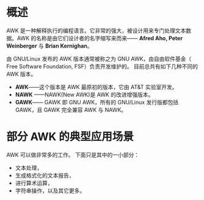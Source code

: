 # 概述

AWK 是一种解释执行的编程语言。它非常的强大，被设计用来专门处理文本数据。AWK 的名称是由它们设计者的名字缩写来而来—— **Afred Aho, Peter Weinberger** 与 **Brian Kernighan**。

由 GNU/Linux 发布的 AWK 版本通常被称之为 GNU AWK，由自由软件基金（ Free Software Foundation, FSF）负责开发维护的。 目前总共有如下几种不同的 AWK 版本。  

- **AWK**——这个版本是 AWK 最原初的版本，它由 AT&T 实验室开发。
-  **NAWK** ——NAWK(New AWK)是 AWK 的改进增强版本。
- **GAWK**—— GAWK 即 GNU AWK，所有的 GNU/Linux 发行版都包括 GAWK，且 GAWK 完全兼容 AWK 与 NAWK。


# 部分 AWK 的典型应用场景  

AWK 可以做非常多的工作。 下面只是其中的一小部分： 

- 文本处理，  
- 生成格式化的文本报告，  
- 进行算术运算，  
- 字符串操作，以及其它更多。
